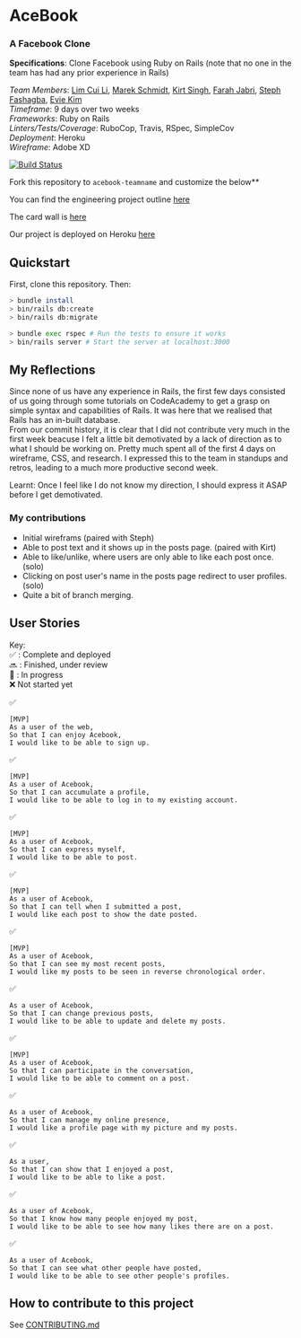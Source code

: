 # AceBook
### A Facebook Clone
**Specifications**: Clone Facebook using Ruby on Rails (note that no one in the team has had any prior experience in Rails)  

*Team Members*: [Lim Cui Li](https://github.com/limcuili), [Marek Schmidt](https://github.com/Mschmidt19), [Kirt Singh](https://github.com/kirtimansingh93), [Farah Jabri](https://github.com/fabjab86), [Steph Fashagba](https://github.com/stephfash), [Evie Kim](https://github.com/Eviekim)  
*Timeframe*: 9 days over two weeks  
*Frameworks*: Ruby on Rails  
*Linters/Tests/Coverage*: RuboCop, Travis, RSpec, SimpleCov  
*Deployment*: Heroku  
*Wireframe*: Adobe XD  


[![Build Status](https://travis-ci.org/fabjab86/acebook-Team-and-a-half.svg?branch=master)](https://travis-ci.org/fabjab86/acebook-Team-and-a-half)

Fork this repository to `acebook-teamname` and customize
the below**

You can find the engineering project outline <a href="https://github.com/makersacademy/course/tree/master/engineering_projects/rails">here</a>

The card wall is <a href="https://trello.com/b/ArBRnnAK/acebook">here</a>

Our project is deployed on Heroku <a href ="https://murmuring-earth-81334.herokuapp.com/">here</a>


## Quickstart

First, clone this repository. Then:

```bash
> bundle install
> bin/rails db:create
> bin/rails db:migrate

> bundle exec rspec # Run the tests to ensure it works
> bin/rails server # Start the server at localhost:3000
```

## My Reflections
Since none of us have any experience in Rails, the first few days consisted of us going through some tutorials on CodeAcademy to get a grasp on simple syntax and capabilities of Rails. It was here that we realised that Rails has an in-built database.  
From our commit history, it is clear that I did not contribute very much in the first week beacuse I felt a little bit demotivated by a lack of direction as to what I should be working on. Pretty much spent all of the first 4 days on wireframe, CSS, and research. I expressed this to the team in standups and retros, leading to a much more productive second week.

Learnt: Once I feel like I do not know my direction, I should express it ASAP before I get demotivated.  

### My contributions
- Initial wireframs (paired with Steph)  
- Able to post text and it shows up in the posts page. (paired with Kirt)  
- Able to like/unlike, where users are only able to like each post once. (solo)  
- Clicking on post user's name in the posts page redirect to user profiles.  (solo)  
- Quite a bit of branch merging.  

## User Stories
Key:  
:white_check_mark: : Complete and deployed  
:soon: : Finished, under review  
:construction: : In progress  
:x: Not started yet  


:white_check_mark:
```
[MVP]
As a user of the web,  
So that I can enjoy Acebook,  
I would like to be able to sign up.
```

:white_check_mark:
```
[MVP]
As a user of Acebook,  
So that I can accumulate a profile,  
I would like to be able to log in to my existing account.
```

:white_check_mark:
```
[MVP]
As a user of Acebook,  
So that I can express myself,  
I would like to be able to post.
```
:white_check_mark:

```
[MVP]
As a user of Acebook,
So that I can tell when I submitted a post,  
I would like each post to show the date posted.
```

:white_check_mark:
```
[MVP]
As a user of Acebook,  
So that I can see my most recent posts,  
I would like my posts to be seen in reverse chronological order.
```

:white_check_mark:
```
As a user of Acebook,
So that I can change previous posts,
I would like to be able to update and delete my posts.
```

:white_check_mark:
```
[MVP]
As a user of Acebook,
So that I can participate in the conversation,
I would like to be able to comment on a post.
```

:white_check_mark:
```
As a user of Acebook,  
So that I can manage my online presence,  
I would like a profile page with my picture and my posts.
```

:white_check_mark:
```
As a user,  
So that I can show that I enjoyed a post,  
I would like to be able to like a post.
```

:white_check_mark:
```
As a user of Acebook,  
So that I know how many people enjoyed my post,  
I would like to be able to see how many likes there are on a post.
```

:white_check_mark:
```
As a user of Acebook,  
So that I can see what other people have posted,  
I would like to be able to see other people's profiles.
```

## How to contribute to this project
See [CONTRIBUTING.md](CONTRIBUTING.md)
